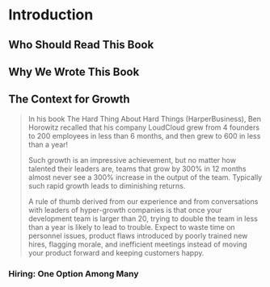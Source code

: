 # Introduction

## Who Should Read This Book

## Why We Wrote This Book

## The Context for Growth

> In his book The Hard Thing About Hard Things (HarperBusiness), Ben Horowitz recalled that his company LoudCloud grew from 4 founders to 200 employees in less than 6 months, and then grew to 600 in less than a year!
>
> Such growth is an impressive achievement, but no matter how talented their leaders are, teams that grow by 300% in 12 months almost never see a 300% increase in the output of the team. Typically such rapid growth leads to diminishing returns.
>
> A rule of thumb derived from our experience and from conversations with leaders of hyper-growth companies is that once your development team is larger than 20, trying to double the team in less than a year is likely to lead to trouble. Expect to waste time on personnel issues, product flaws introduced by poorly trained new hires, flagging morale, and inefficient meetings instead of moving your product forward and keeping customers happy.

### Hiring: One Option Among Many
